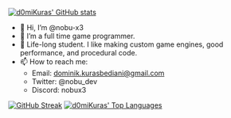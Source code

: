 [![d0miKuras' GitHub stats](https://github-readme-stats-d0mikuras.vercel.app/api?username=nobu-x3&show_icons=true&bg_color=1e1e2e&text_color=cdd6f4&icon_color=cba6f7&title_color=94e2d5&hide_rank=true&PAT_1)](https://github.com/nobu-x3)
- 👋 Hi, I’m @nobu-x3
- 👀 I’m a full time game programmer.
- 🌱 Life-long student. I like making custom game engines, good performance, and procedural code.
- 📫 How to reach me:
  - Email: dominik.kurasbediani@gmail.com
  - Twitter: @nobu_dev 
  - Discord: nobux3
  
[![GitHub Streak](https://streak-stats.demolab.com?user=nobu-x3&theme=dracula&dates=CDD6F4&ring=94E2D5&fire=F76A30&sideNums=CBA6F7&sideLabels=CBA6F7&background=1E1E2E&currStreakLabel=CDD6F4&currStreakNum=94E2D5)](https://twitter.com/nobu_dev)
[![d0miKuras' Top Languages](https://github-readme-stats-d0mikuras.vercel.app/api/top-langs/?username=nobu-x3&hide=ShaderLab,javascript,html&exclude_repo=FPS_MultiplayerSolution,TopDownShooter&layout=compact&bg_color=1e1e2e&text_color=cdd6f4&icon_color=cba6f7&title_color=94e2d5)](https://www.linkedin.com/in/dominik-kurasbediani-7b783a21b/)
<!---
d0miKuras/d0miKuras is a ✨ special ✨ repository because its `README.md` (this file) appears on your GitHub profile.
You can click the Preview link to take a look at your changes.
--->

